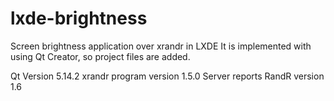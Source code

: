 # lxde-brightness
Screen brightness application over xrandr in LXDE
It is implemented with using Qt Creator, so project files are added.

Qt Version		     5.14.2
xrandr program version       1.5.0
Server reports RandR version 1.6
